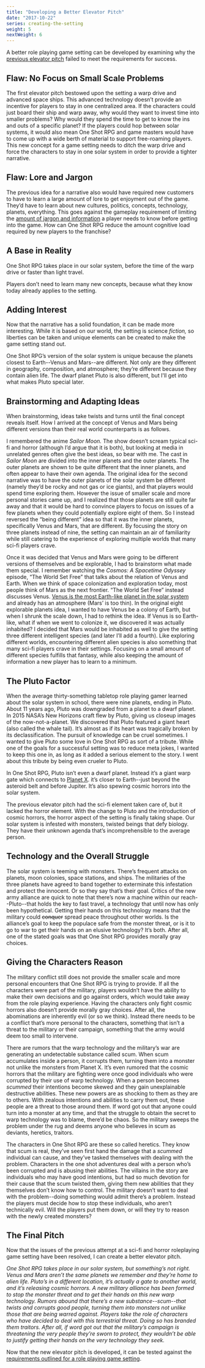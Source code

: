 ```yaml
---
title: "Developing a Better Elevator Pitch"
date: "2017-10-22"
series: creating-the-setting
weight: 5
nextWeight: 6
---
```


A better role playing game setting can be developed by examining why the [previous elevator pitch](/blog/creating-the-setting/a-failed-sci-fi-setting/) failed to meet the requirements for success.<!--more-->

## Flaw: No Focus on Small Scale Problems
The first elevator pitch bestowed upon the setting a warp drive and advanced space ships. This advanced technology doesn’t provide an incentive for players to stay in one centralized area. If the characters could just board their ship and warp away, why would they want to invest time into smaller problems? Why would they spend the time to get to know the ins and outs of a specific planet? If the players could hop between solar systems, it would also mean One Shot RPG and game masters would have to come up with a wide berth of material to support free-roaming players. This new concept for a game setting needs to ditch the warp drive and force the characters to stay in one solar system in order to provide a tighter narrative.

## Flaw: Lore and Jargon
The previous idea for a narrative also would have required new customers to have to learn a large amount of lore to get enjoyment out of the game. They’d have to learn about new cultures, politics, concepts, technology, planets, everything. This goes against the gameplay requirement of limiting the [amount of jargon and information](/blog/creating-the-setting/requirements-for-a-role-playing-game-setting/) a player needs to know before getting into the game. How can One Shot RPG reduce the amount cognitive load required by new players to the franchise?

## A Base in Reality
One Shot RPG takes place in our solar system, before the time of the warp drive or faster than light travel.

Players don’t need to learn many new concepts, because what they know today already applies to the setting.

## Adding Interest
Now that the narrative has a solid foundation, it can be made more interesting. While it is based on our world, the setting is science _fiction,_ so liberties can be taken and unique elements can be created to make the game setting stand out.

One Shot RPG’s version of the solar system is unique because the planets closest to Earth--Venus and Mars--are different. Not only are they different in geography, composition, and atmosphere; they’re different because they contain alien life. The dwarf planet Pluto is also different, but I'll get into what makes Pluto special later.

## Brainstorming and Adapting Ideas
When brainstorming, ideas take twists and turns until the final concept reveals itself. How I arrived at the concept of Venus and Mars being different versions than their real world counterparts is as follows.

I remembered the anime _Sailor Moon._ The show doesn’t scream typical sci-fi and horror (although I’d argue that it is both), but looking at media in unrelated genres often give the best ideas, so bear with me. The cast in _Sailor Moon_ are divided into the inner planets and the outer planets. The outer planets are shown to be quite different that the inner planets, and often appear to have their own agenda. The original idea for the second narrative was to have the outer planets of the solar system be different (namely they’d be rocky and not gas or ice giants), and that players would spend time exploring them. However the issue of smaller scale and more personal stories came up, and I realized that those planets are still quite far away and that it would be hard to convince players to focus on issues of a few planets when they could potentially explore eight of them. So I instead reversed the “being different” idea so that it was the inner planets, specifically Venus and Mars, that are different. By focusing the story on three planets instead of nine, the setting can maintain an air of familiarity while still catering to the experience of exploring multiple worlds that many sci-fi players crave.

Once it was decided that Venus and Mars were going to be different versions of themselves and be explorable, I had to brainstorm what made them special. I remember watching the _Cosmos: A Spacetime Odyssey_ episode, “The World Set Free” that talks about the relation of Venus and Earth. When we think of space colonization and exploration today, most people think of Mars as the next frontier. “The World Set Free” instead discusses Venus. [Venus is the most Earth-like planet in the solar system](https://solarsystem.nasa.gov/planets/venus) and already has an atmosphere (Mars’ is too thin). In the original eight explorable planets idea, I wanted to have Venus be a colony of Earth, but when I shrunk the scale down, I had to rethink the idea. If Venus is so Earth-like, what if when we went to colonize it, we discovered it was actually inhabited? I decided that Mars would be inhabited as well to give the setting three different intelligent species (and later I’ll add a fourth). Like exploring different worlds, encountering different alien species is also something that many sci-fi players crave in their settings. Focusing on a small amount of different species fulfills that fantasy, while also keeping the amount of information a new player has to learn to a minimum.

## The Pluto Factor
When the average thirty-something tabletop role playing gamer learned about the solar system in school, there were nine planets, ending in Pluto. About 11 years ago, Pluto was downgraded from a planet to a dwarf planet. In 2015 NASA’s New Horizons craft flew by Pluto, giving us closeup images of the now-not-a-planet. We discovered that Pluto featured a giant heart (also called the whale tail). It’s almost as if its heart was tragically broken by its declassification. The pursuit of knowledge can be cruel sometimes. I wanted to give Pluto some love in One Shot RPG as sort of a tribute. While one of the goals for a successful setting was to reduce meta jokes, I wanted to keep this one in, as long as it added a serious element to the story. I went about this tribute by being even crueler to Pluto.

In One Shot RPG, Pluto isn’t even a dwarf planet. Instead it’s a giant warp gate which connects to  [Planet X](https://solarsystem.nasa.gov/planets/planetx). it’s closer to Earth--just beyond the asteroid belt and before Jupiter. It’s also spewing cosmic horrors into the solar system.

The previous elevator pitch had the sci-fi element taken care of, but it lacked the horror element. With the change to Pluto and the introduction of cosmic horrors, the horror aspect of the setting is finally taking shape. Our solar system is infested with monsters, twisted beings that defy biology. They have their unknown agenda that’s incomprehensible to the average person.

## Technology and the Overall Struggle
The solar system is teeming with monsters. There’s frequent attacks on planets, moon colonies, space stations, and ships. The militaries of the three planets have agreed to band together to exterminate this infestation and protect the innocent. Or so they say that’s their goal. Critics of the new army alliance are quick to note that there’s now a machine within our reach--Pluto--that holds the key to fast travel, a technology that until now has only been hypothetical. Getting their hands on this technology means that the military could ~~conquer~~ spread peace throughout other worlds. Is the alliance’s goal to keep the populace safe from the monster threat, or is it to go to war to get their hands on an elusive technology? It’s both. After all, one of the stated goals was that One Shot RPG provides morally gray choices.

## Giving the Characters Reason
The military conflict still does not provide the smaller scale and more personal encounters that One Shot RPG is trying to provide. If all the characters were part of the  military, players wouldn’t have the ability to make their own decisions and go against orders, which would take away from the role playing experience. Having the characters only fight cosmic horrors also doesn’t provide morally gray choices. After all, the abominations are inherently evil (or so we think). Instead there needs to be a conflict that’s more personal to the characters, something that isn’t a threat to the military or their campaign, something that the army would deem too small to intervene.

There are rumors that the warp technology and the military’s war are generating an undetectable substance called scum. When scum accumulates inside a person, it corrupts them, turning them into a monster not unlike the monsters from Planet X. It’s even rumored that the cosmic horrors that the military are fighting were once good individuals who were corrupted by their use of warp technology. When a person becomes _scummed_ their intentions become skewed and they gain unexplainable destructive abilities. These new powers are as shocking to them as they are to others. With zealous intentions and abilities to carry them out, these people are a threat to those around them. If word got out that anyone could turn into a monster at any time, and that the struggle to obtain the secret to warp technology was to blame, there’d be chaos. So the military sweeps the problem under the rug and deems anyone who believes in scum as deviants, heretics, traitors.

The characters in One Shot RPG are these so called heretics. They know that scum is real, they’ve seen first hand the damage that a _scummed_ individual can cause, and they’ve tasked themselves with dealing with the problem. Characters in the one shot adventures deal with a person who’s been corrupted and is abusing their abilities. The villains in the story are individuals who may have good intentions, but had so much devotion for their cause that the scum twisted them, giving them new abilities that they themselves don’t know how to control. The military doesn’t want to deal with the problem--doing something would admit there’s a problem. Instead the players must decide how to stop these individuals, who aren’t technically evil. Will the players put them down, or will they try to reason with the newly created monsters?

## The Final Pitch
Now that the issues of the previous attempt at a sci-fi and horror roleplaying game setting have been resolved, I can create a better elevator pitch.

_One Shot RPG takes place in our solar system, but something’s not right. Venus and Mars aren’t the same planets we remember and they’re home to alien life. Pluto’s in a different location, it’s actually a gate to another world, and it’s releasing cosmic horrors. A new military alliance has been formed to stop the monster threat and to get their hands on this new warp technology. Rumors abound that there’s a new substance--scum--that twists and corrupts good people, turning them into monsters not unlike those that are being warred against. Players take the role of characters who have decided to deal with this terrestrial threat. Doing so has branded them traitors. After all, if word got out that the military’s campaign is threatening the very people they’re sworn to protect, they wouldn’t be able to justify getting their hands on the very technology they seek._

Now that the new elevator pitch is developed, it can be tested against the [requirements outlined for a role playing game setting](/blog/creating-the-setting/requirements-for-a-role-playing-game-setting/).
